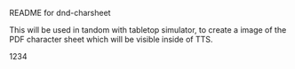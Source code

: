 README for dnd-charsheet

This will be used in tandom with tabletop simulator, to create a image
of the PDF character sheet which will be visible inside of TTS.

1234
